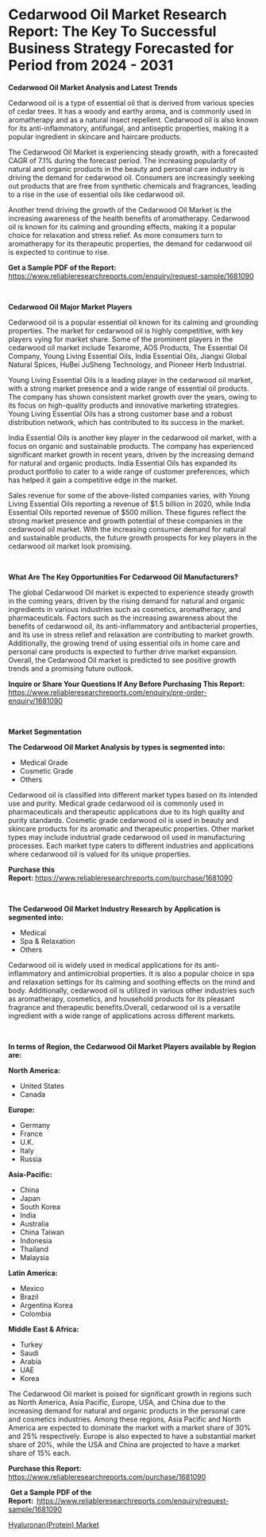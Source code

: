 <p><h1>Cedarwood Oil Market Research Report: The Key To Successful Business Strategy Forecasted for Period from 2024 - 2031</h1></p><p><strong>Cedarwood Oil Market Analysis and Latest Trends</strong></p>
<p><p>Cedarwood oil is a type of essential oil that is derived from various species of cedar trees. It has a woody and earthy aroma, and is commonly used in aromatherapy and as a natural insect repellent. Cedarwood oil is also known for its anti-inflammatory, antifungal, and antiseptic properties, making it a popular ingredient in skincare and haircare products.</p><p>The Cedarwood Oil Market is experiencing steady growth, with a forecasted CAGR of 7.1% during the forecast period. The increasing popularity of natural and organic products in the beauty and personal care industry is driving the demand for cedarwood oil. Consumers are increasingly seeking out products that are free from synthetic chemicals and fragrances, leading to a rise in the use of essential oils like cedarwood oil.</p><p>Another trend driving the growth of the Cedarwood Oil Market is the increasing awareness of the health benefits of aromatherapy. Cedarwood oil is known for its calming and grounding effects, making it a popular choice for relaxation and stress relief. As more consumers turn to aromatherapy for its therapeutic properties, the demand for cedarwood oil is expected to continue to rise.</p></p>
<p><strong>Get a Sample PDF of the Report:&nbsp;</strong> <a href="https://www.reliableresearchreports.com/enquiry/request-sample/1681090">https://www.reliableresearchreports.com/enquiry/request-sample/1681090</a></p>
<p>&nbsp;</p>
<p><strong>Cedarwood Oil Major Market Players</strong></p>
<p><p>Cedarwood oil is a popular essential oil known for its calming and grounding properties. The market for cedarwood oil is highly competitive, with key players vying for market share. Some of the prominent players in the cedarwood oil market include Texarome, AOS Products, The Essential Oil Company, Young Living Essential Oils, India Essential Oils, Jiangxi Global Natural Spices, HuBei JuSheng Technology, and Pioneer Herb Industrial.</p><p>Young Living Essential Oils is a leading player in the cedarwood oil market, with a strong market presence and a wide range of essential oil products. The company has shown consistent market growth over the years, owing to its focus on high-quality products and innovative marketing strategies. Young Living Essential Oils has a strong customer base and a robust distribution network, which has contributed to its success in the market.</p><p>India Essential Oils is another key player in the cedarwood oil market, with a focus on organic and sustainable products. The company has experienced significant market growth in recent years, driven by the increasing demand for natural and organic products. India Essential Oils has expanded its product portfolio to cater to a wide range of customer preferences, which has helped it gain a competitive edge in the market.</p><p>Sales revenue for some of the above-listed companies varies, with Young Living Essential Oils reporting a revenue of $1.5 billion in 2020, while India Essential Oils reported revenue of $500 million. These figures reflect the strong market presence and growth potential of these companies in the cedarwood oil market. With the increasing consumer demand for natural and sustainable products, the future growth prospects for key players in the cedarwood oil market look promising.</p></p>
<p>&nbsp;</p>
<p><strong>What Are The Key Opportunities For Cedarwood Oil Manufacturers?</strong></p>
<p><p>The global Cedarwood Oil market is expected to experience steady growth in the coming years, driven by the rising demand for natural and organic ingredients in various industries such as cosmetics, aromatherapy, and pharmaceuticals. Factors such as the increasing awareness about the benefits of cedarwood oil, its anti-inflammatory and antibacterial properties, and its use in stress relief and relaxation are contributing to market growth. Additionally, the growing trend of using essential oils in home care and personal care products is expected to further drive market expansion. Overall, the Cedarwood Oil market is predicted to see positive growth trends and a promising future outlook.</p></p>
<p><strong>Inquire or Share Your Questions If Any Before Purchasing This Report:</strong> <a href="https://www.reliableresearchreports.com/enquiry/pre-order-enquiry/1681090">https://www.reliableresearchreports.com/enquiry/pre-order-enquiry/1681090</a></p>
<p>&nbsp;</p>
<p><strong>Market Segmentation</strong></p>
<p><strong>The Cedarwood Oil Market Analysis by types is segmented into:</strong></p>
<p><ul><li>Medical Grade</li><li>Cosmetic Grade</li><li>Others</li></ul></p>
<p><p>Cedarwood oil is classified into different market types based on its intended use and purity. Medical grade cedarwood oil is commonly used in pharmaceuticals and therapeutic applications due to its high quality and purity standards. Cosmetic grade cedarwood oil is used in beauty and skincare products for its aromatic and therapeutic properties. Other market types may include industrial grade cedarwood oil used in manufacturing processes. Each market type caters to different industries and applications where cedarwood oil is valued for its unique properties.</p></p>
<p><strong>Purchase this Report:&nbsp;</strong><a href="https://www.reliableresearchreports.com/purchase/1681090">https://www.reliableresearchreports.com/purchase/1681090</a></p>
<p>&nbsp;</p>
<p><strong>The Cedarwood Oil Market Industry Research by Application is segmented into:</strong></p>
<p><ul><li>Medical</li><li>Spa & Relaxation</li><li>Others</li></ul></p>
<p><p>Cedarwood oil is widely used in medical applications for its anti-inflammatory and antimicrobial properties. It is also a popular choice in spa and relaxation settings for its calming and soothing effects on the mind and body. Additionally, cedarwood oil is utilized in various other industries such as aromatherapy, cosmetics, and household products for its pleasant fragrance and therapeutic benefits.Overall, cedarwood oil is a versatile ingredient with a wide range of applications across different markets.</p></p>
<p>&nbsp;</p>
<p><strong>In terms of Region, the Cedarwood Oil Market Players available by Region are:</strong></p>
<p>
    <p> <strong> North America: </strong>
        <ul>
            <li>United States</li>
            <li>Canada</li>
        </ul>
        </p> 
    <p> <strong> Europe: </strong>
        <ul>
            <li>Germany</li>
            <li>France</li>
            <li>U.K.</li>
            <li>Italy</li>
            <li>Russia</li>
        </ul>
        </p> 
    <p> <strong> Asia-Pacific: </strong>
        <ul>
            <li>China</li>
            <li>Japan</li>
            <li>South Korea</li>
            <li>India</li>
            <li>Australia</li>
            <li>China Taiwan</li>
            <li>Indonesia</li>
            <li>Thailand</li>
            <li>Malaysia</li>
        </ul>
        </p> 
    <p> <strong> Latin America: </strong>
        <ul>
            <li>Mexico</li>
            <li>Brazil</li>
            <li>Argentina Korea</li>
            <li>Colombia</li>
        </ul>
        </p> 
    <p> <strong> Middle East & Africa: </strong>
        <ul>
            <li>Turkey</li>
            <li>Saudi</li>
            <li>Arabia</li>
            <li>UAE</li>
            <li>Korea</li>
        </ul>
    </p>
    </p>
<p><p>The Cedarwood Oil market is poised for significant growth in regions such as North America, Asia Pacific, Europe, USA, and China due to the increasing demand for natural and organic products in the personal care and cosmetics industries. Among these regions, Asia Pacific and North America are expected to dominate the market with a market share of 30% and 25% respectively. Europe is also expected to have a substantial market share of 20%, while the USA and China are projected to have a market share of 15% each.</p></p>
<p><strong>Purchase this Report: </strong><a href="https://www.reliableresearchreports.com/purchase/1681090">https://www.reliableresearchreports.com/purchase/1681090</a></p>
<p>&nbsp;<strong>Get a Sample PDF of the Report:&nbsp;&nbsp;</strong><a href="https://www.reliableresearchreports.com/enquiry/request-sample/1681090">https://www.reliableresearchreports.com/enquiry/request-sample/1681090</a></p>
<p><strong></strong></p>
<p><p><a href="https://pretty-mail-caf.notion.site/Hyaluronan-Protein-Market-Size-Market-Trends-and-Growth-Outlook-forecasted-for-period-from-2024-t-31d1e540853d4af2af2360dfc515aee2">Hyaluronan(Protein) Market</a></p></p>